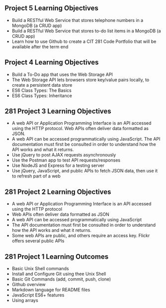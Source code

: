 
## Project 5 Learning Objectives
- Build a RESTful Web Service that stores telephone numbers in a
MongoDB (a CRUD app)
- Build a RESTful Web Service that stores to-do list items in a
MongoDB (a CRUD app)
- Learn how to use Github to create a CIT 281 Code Portfolio that
will be available after the term end


## Project 4 Learning Objectives
- Build a To-Do app that uses the Web Storage API
- The Web Storage API lets browsers store key/value pairs locally, to
create a persistent data store
- ES6 Class Types: The Basics
- ES6 Class Types: Inheritance


## 281 Project 3 Learning Objectives

- A web API or Application Programming Interface is an API
accessed using the HTTP protocol. Web APIs often deliver data
formatted as JSON.
- A web API can be accessed programmatically using JavaScript.
The API documentation must first be consulted in order to
understand how the API works and what it returns.
- Use jQuery to post AJAX requests asynchronously
- Use the Postman app to test API requests/responses
- Use NodeJS and Express for a testing server
- Use jQuery, JavaScript, and public APIs to fetch JSON data, then
use it to refresh part of a web


## 281 Project 2 Learning Objectives

- A web API or Application Programming Interface is an API accessed using the HTTP protocol
- Web APIs often deliver data formatted as JSON
- A web API can be accessed programmatically using JavaScript
- The API documentation must first be consulted in order to
understand how the API works and what it returns.
- Some web APIs are public, and others require an access key.
Flickr offers several public APIs

## 281 Project 1 Learning Outcomes

- Basic Unix Shell commands
- Install and Configure Git using thee Unix Shell
- Basic Git Commands (add, commit, push, clone)
- Github overview
- Markdown language for README files
- JavaScript ES6+ features
- Using arrays
